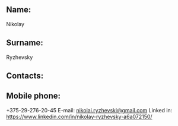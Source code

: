   ##  Name: 
   Nikolay
  ## Surname: 
  Ryzhevsky
## Contacts:

## Mobile phone: 
+375-29-276-20-45
E-mail: nikolai.ryzhevski@gmail.com
Linked in: https://www.linkedin.com/in/nikolay-ryzhevsky-a6a072150/